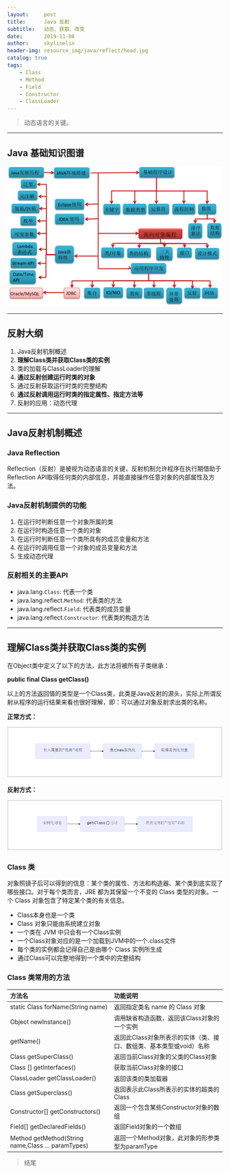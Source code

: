 ```yaml
---
layout:     post
title:      Java 反射
subtitle:   动态、获取、改变
date:       2019-11-08
author:     skylinelin
header-img: resource_img/java/reflect/head.jpg
catalog: true
tags:
    - Class
    - Method
    - Field
    - Constructor
    - ClassLoader
---
```


> 动态语言的关键。

---

## Java 基础知识图谱

![Java图谱](/resource_img/java/reflect/java.png)



---

## 反射大纲

1. Java反射机制概述
2. **理解Class类并获取Class类的实例**
3. 类的加载与ClassLoader的理解
4. **通过反射创建运行时类的对象**
5. 通过反射获取运行时类的完整结构
6. **通过反射调用运行时类的指定属性、指定方法等**
7. 反射的应用：动态代理



---

## Java反射机制概述

### Java Reflection

Reflection（反射）是被视为动态语言的关键，反射机制允许程序在执行期借助于Reflection API取得任何类的内部信息，并能直接操作任意对象的内部属性及方法。

### Java反射机制提供的功能

1. 在运行时判断任意一个对象所属的类
2. 在运行时构造任意一个类的对象
3. 在运行时判断任意一个类所具有的成员变量和方法
4. 在运行时调用任意一个对象的成员变量和方法
5. 生成动态代理

### 反射相关的主要API

- java.lang.`Class`: 代表一个类
- java.lang.reflect.`Method`: 代表类的方法
- java.lang.reflect.`Field`: 代表类的成员变量
- java.lang.reflect.`Constructor`: 代表类的构造方法



---

## 理解Class类并获取Class类的实例

在Object类中定义了以下的方法，此方法将被所有子类继承：

**public final Class getClass()**

以上的方法返回值的类型是一个Class类，此类是Java反射的源头，实际上所谓反射从程序的运行结果来看也很好理解，即：可以通过对象反射求出类的名称。

**正常方式：**

![zclc](/resource_img/java/reflect/zclc.png)

**反射方式：**

![fslc](/resource_img/java/reflect/fslc.png)



### Class 类

对象照镜子后可以得到的信息：某个类的属性、方法和构造器、某个类到底实现了哪些接口。对于每个类而言，JRE 都为其保留一个不变的 Class 类型的对象。一个 Class 对象包含了特定某个类的有关信息。

- Class本身也是一个类
- Class 对象只能由系统建立对象
- 一个类在 JVM 中只会有一个Class实例 
- 一个Class对象对应的是一个加载到JVM中的一个.class文件
- 每个类的实例都会记得自己是由哪个 Class 实例所生成
- 通过Class可以完整地得到一个类中的完整结构 

### Class 类常用的方法

| **方法名**                                             | **功能说明**                                                 |
| :----------------------------------------------------- | :----------------------------------------------------------- |
| static   Class  forName(String   name)                 | 返回指定类名   name   的   Class   对象                      |
| Object   newInstance()                                 | 调用缺省构造函数，返回该Class对象的一个实例                  |
| getName()                                              | 返回此Class对象所表示的实体（类、接口、数组类、基本类型或void）名称 |
| Class   getSuperClass()                                | 返回当前Class对象的父类的Class对象                           |
| Class   [] getInterfaces()                             | 获取当前Class对象的接口                                      |
| ClassLoader   getClassLoader()                         | 返回该类的类加载器                                           |
| Class   getSuperclass()                                | 返回表示此Class所表示的实体的超类的Class                     |
| Constructor[]   getConstructors()                      | 返回一个包含某些Constructor对象的数组                        |
| Field[]   getDeclaredFields()                          | 返回Field对象的一个数组                                      |
| Method   getMethod(String   name,Class  …  paramTypes) | 返回一个Method对象，此对象的形参类型为paramType              |



> 结尾

